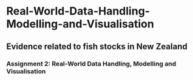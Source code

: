 # Real-World-Data-Handling-Modelling-and-Visualisation
## Evidence related to fish stocks in New Zealand
### Assignment 2: Real-World Data Handling, Modelling and Visualisation

